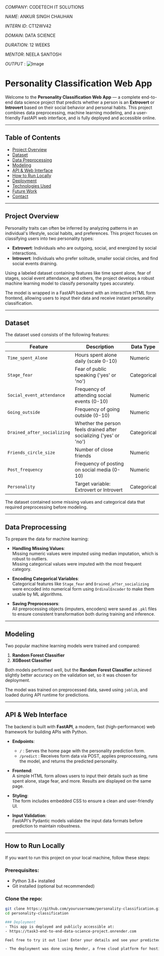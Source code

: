 *COMPANY*: CODETECH IT SOLUTIONS

*NAME*: ANKUR SINGH CHAUHAN

*INTERN ID*: CT12WV42

*DOMAIN*: DATA SCIENCE

*DURATION*: 12 WEEKS

*MENTOR*: NEELA SANTOSH

*OUTPUT* : ![Image](https://github.com/user-attachments/assets/a0b80eaf-c292-48f4-b940-ed3159f801ee)

# Personality Classification Web App

Welcome to the **Personality Classification Web App** — a complete end-to-end data science project that predicts whether a person is an **Extrovert** or **Introvert** based on their social behavior and personal habits. This project combines data preprocessing, machine learning modeling, and a user-friendly FastAPI web interface, and is fully deployed and accessible online.

---

## Table of Contents

- [Project Overview](#project-overview)  
- [Dataset](#dataset)  
- [Data Preprocessing](#data-preprocessing)  
- [Modeling](#modeling)  
- [API & Web Interface](#api--web-interface)  
- [How to Run Locally](#how-to-run-locally)  
- [Deployment](#deployment)  
- [Technologies Used](#technologies-used)  
- [Future Work](#future-work)  
- [Contact](#contact)

---

## Project Overview

Personality traits can often be inferred by analyzing patterns in an individual's lifestyle, social habits, and preferences. This project focuses on classifying users into two personality types:

- **Extrovert**: Individuals who are outgoing, social, and energized by social interactions.  
- **Introvert**: Individuals who prefer solitude, smaller social circles, and find social events draining.

Using a labeled dataset containing features like time spent alone, fear of stages, social event attendance, and others, the project develops a robust machine learning model to classify personality types accurately.

The model is wrapped in a FastAPI backend with an interactive HTML form frontend, allowing users to input their data and receive instant personality classification.

---

## Dataset

The dataset used consists of the following features:

| Feature                    | Description                                      | Data Type    |
|----------------------------|------------------------------------------------|--------------|
| `Time_spent_Alone`         | Hours spent alone daily (scale 0-10)            | Numeric      |
| `Stage_fear`               | Fear of public speaking ('yes' or 'no')         | Categorical  |
| `Social_event_attendance`  | Frequency of attending social events (0-10)     | Numeric      |
| `Going_outside`            | Frequency of going outside (0-10)                | Numeric      |
| `Drained_after_socializing`| Whether the person feels drained after socializing ('yes' or 'no') | Categorical  |
| `Friends_circle_size`      | Number of close friends                            | Numeric      |
| `Post_frequency`           | Frequency of posting on social media (0-10)     | Numeric      |
| `Personality`              | Target variable: Extrovert or Introvert          | Categorical  |

The dataset contained some missing values and categorical data that required preprocessing before modeling.

---

## Data Preprocessing

To prepare the data for machine learning:

- **Handling Missing Values**:  
  Missing numeric values were imputed using median imputation, which is robust to outliers.  
  Missing categorical values were imputed with the most frequent category.

- **Encoding Categorical Variables**:  
  Categorical features like `Stage_fear` and `Drained_after_socializing` were encoded into numerical form using `OrdinalEncoder` to make them usable by ML algorithms.

- **Saving Preprocessors**:  
  All preprocessing objects (imputers, encoders) were saved as `.pkl` files to ensure consistent transformation both during training and inference.

---

## Modeling

Two popular machine learning models were trained and compared:

1. **Random Forest Classifier**  
2. **XGBoost Classifier**

Both models performed well, but the **Random Forest Classifier** achieved slightly better accuracy on the validation set, so it was chosen for deployment.

The model was trained on preprocessed data, saved using `joblib`, and loaded during API runtime for predictions.

---

## API & Web Interface

The backend is built with **FastAPI**, a modern, fast (high-performance) web framework for building APIs with Python.

- **Endpoints**:  
  - `/` : Serves the home page with the personality prediction form.  
  - `/predict` : Receives form data via POST, applies preprocessing, runs the model, and returns the predicted personality.

- **Frontend**:  
  A simple HTML form allows users to input their details such as time spent alone, stage fear, and more. Results are displayed on the same page.

- **Styling**:  
  The form includes embedded CSS to ensure a clean and user-friendly UI.

- **Input Validation**:  
  FastAPI's Pydantic models validate the input data formats before prediction to maintain robustness.

---

## How to Run Locally

If you want to run this project on your local machine, follow these steps:

### Prerequisites:

- Python 3.8+ installed
- Git installed (optional but recommended)

### Clone the repo:

```bash
git clone https://github.com/yourusername/personality-classification.git
cd personality-classification

### Deployment
- This app is deployed and publicly accessible at:
- https://task3-end-to-end-data-science-project.onrender.com

Feel free to try it out live! Enter your details and see your predicted personality type instantly.

- The deployment was done using Render, a free cloud platform for hosting web apps. The backend FastAPI app, along with all the saved models and preprocessors, was uploaded and configured on Render for easy access without needing to run locally.
